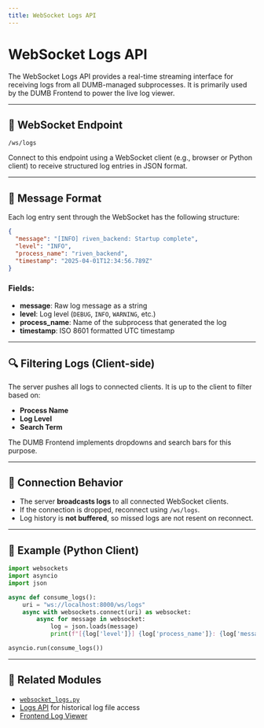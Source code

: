 ```yaml
---
title: WebSocket Logs API
---
```


# WebSocket Logs API

The WebSocket Logs API provides a real-time streaming interface for receiving logs from all DUMB-managed subprocesses. It is primarily used by the DUMB Frontend to power the live log viewer.

---

## 📡 WebSocket Endpoint

```
/ws/logs
```

Connect to this endpoint using a WebSocket client (e.g., browser or Python client) to receive structured log entries in JSON format.

---

## 🔁 Message Format

Each log entry sent through the WebSocket has the following structure:

```json
{
  "message": "[INFO] riven_backend: Startup complete",
  "level": "INFO",
  "process_name": "riven_backend",
  "timestamp": "2025-04-01T12:34:56.789Z"
}
```

### Fields:
- **message**: Raw log message as a string
- **level**: Log level (`DEBUG`, `INFO`, `WARNING`, etc.)
- **process_name**: Name of the subprocess that generated the log
- **timestamp**: ISO 8601 formatted UTC timestamp

---

## 🔍 Filtering Logs (Client-side)

The server pushes all logs to connected clients. It is up to the client to filter based on:

- **Process Name**
- **Log Level**
- **Search Term**

The DUMB Frontend implements dropdowns and search bars for this purpose.

---

## 🛑 Connection Behavior

- The server **broadcasts logs** to all connected WebSocket clients.
- If the connection is dropped, reconnect using `/ws/logs`.
- Log history is **not buffered**, so missed logs are not resent on reconnect.

---

## 🧪 Example (Python Client)

```python
import websockets
import asyncio
import json

async def consume_logs():
    uri = "ws://localhost:8000/ws/logs"
    async with websockets.connect(uri) as websocket:
        async for message in websocket:
            log = json.loads(message)
            print(f"[{log['level']}] {log['process_name']}: {log['message']}")

asyncio.run(consume_logs())
```

---

## 📎 Related Modules
- [`websocket_logs.py`](https://github.com/I-am-PUID-0/DUMB/blob/master/api/routers/websocket_logs.py)
- [Logs API](logs.md) for historical log file access
- [Frontend Log Viewer](../services/dumb/dumb-frontend.md#real-time-logs)

